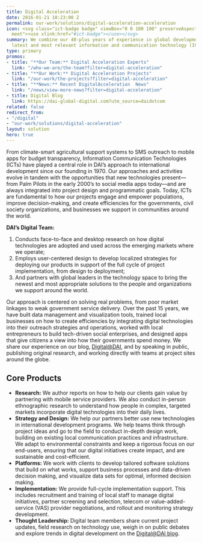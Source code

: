 ```yaml
---
title: Digital Acceleration
date: 2016-01-21 18:23:00 Z
permalink: our-work/solutions/digital-acceleration-acceleration
icon: <svg class="ict-badge badge" viewBox="0 0 100 100" preserveAspectRatio="xMinYMax
  meet"><use xlink:href="#ict-badge"></use></svg>
summary: We combine our 40-plus years of experience in global development with the
  latest and most relevant information and communication technology (ICT) tools.
type: primary
promos:
- title: "**Our Team:** Digital Acceleration Experts"
  link: "/who-we-are/the-team?filter=digital-acceleration"
- title: "**Our Work:** Digital Acceleration Projects"
  link: "/our-work/the-projects?filter=digital-acceleration"
- title: "**News:** Recent DigitalAcceleration  News"
  link: "/news/view-more-news?filter=digital-acceleration"
- title: Digital Blog
  link: https://dai-global-digital.com?utm_source=daidotcom
related: false
redirect_from:
- "/digital"
- "our-work/solutions/digital-acceleration"
layout: solution
hero: true
---
```

From climate-smart agricultural support systems to SMS outreach to mobile apps for budget transparency, Information Communication Technologies (ICTs) have played a central role in DAI’s approach to international development since our founding in 1970. Our approaches and activities evolve in tandem with the opportunities that new technologies present—from Palm Pilots in the early 2000’s to social media apps today—and are always integrated into project design and programmatic goals. Today, ICTs are fundamental to how our projects engage and empower populations, improve decision-making, and create efficiencies for the governments, civil society organizations, and businesses we support in communities around the world. 

**DAI’s Digital Team:**

1. Conducts face-to-face and desktop research on how digital technologies are adopted and used across the emerging markets where we operate;
2. Employs user-centered design to develop localized strategies for deploying our products in support of the full cycle of project implementation, from design to deployment;
3. And partners with global leaders in the technology space to bring the newest and most appropriate solutions to the people and organizations we support around the world.

Our approach is centered on solving real problems, from poor market linkages to weak government service delivery.  Over the past 15 years, we have built data management and visualization tools, trained local businesses on how to create efficiencies by integrating digital technologies into their outreach strategies and operations, worked with local entrepreneurs to build tech-driven social enterprises, and designed apps that give citizens a view into how their governments spend money.  We share our experience on our blog, [Digital@DAI](https://dai-global-digital.com?utm_source=daidotcom), and by speaking in public, publishing original research, and working directly with teams at project sites around the globe.

## Core Products

* **Research:** We author reports on how to help our clients gain value by partnering with mobile service providers. We also conduct in-person ethnographic research to understand how people in complex, targeted markets incorporate digital technologies into their daily lives.
* **Strategy and Design:** We help our partners better use new technologies in international development programs. We help teams think through project ideas and go to the field to conduct in-depth design work, building on existing local communication practices and infrastructure. We adapt to environmental constraints and keep a rigorous focus on our end-users, ensuring that our digital initiatives create impact, and are sustainable and cost-efficient.
* **Platforms:** We work with clients to develop tailored software solutions that build on what works, support business processes and data-driven decision making, and visualize data sets for optimal, informed decision making.
* **Implementation:** We provide full-cycle implementation support. This includes recruitment and training of local staff to manage digital initiatives, partner screening and selection, telecom or value-added-service (VAS) provider negotiations, and rollout and monitoring strategy development.
* **Thought Leadership:** Digital team members share current project updates, field research on technology use, weigh in on public debates and explore trends in digital development on the [Digital@DAI blog](https://dai-global-digital.com?utm_source=daidotcom).
